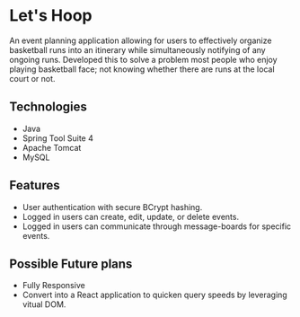 # Let's Hoop

An event planning application allowing for users to effectively organize basketball runs into an itinerary while simultaneously notifying of any ongoing runs. Developed this to solve a problem most people who enjoy playing basketball face; not knowing whether there are runs at the local court or not.

## Technologies
* Java
* Spring Tool Suite 4
* Apache Tomcat
* MySQL

## Features
* User authentication with secure BCrypt hashing.
* Logged in users can create, edit, update, or delete events.
* Logged in users can communicate through message-boards for specific events.


## Possible Future plans
* Fully Responsive
* Convert into a React application to quicken query speeds by leveraging vitual DOM.
